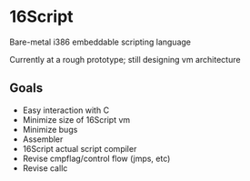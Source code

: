 # 16Script
Bare-metal i386 embeddable scripting language

Currently at a rough prototype; still designing vm architecture

## Goals
* Easy interaction with C
* Minimize size of 16Script vm
* Minimize bugs
* Assembler
* 16Script actual script compiler
* Revise cmpflag/control flow (jmps, etc)
* Revise callc
